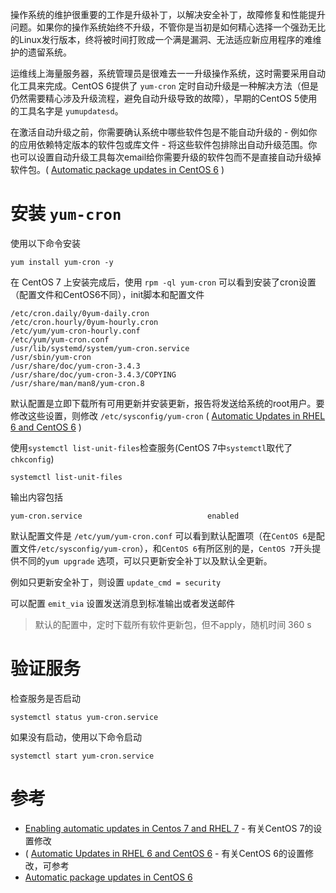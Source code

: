 操作系统的维护很重要的工作是升级补丁，以解决安全补丁，故障修复和性能提升问题。如果你的操作系统始终不升级，不管你是当初是如何精心选择一个强劲无比的Linux发行版本，终将被时间打败成一个满是漏洞、无法适应新应用程序的难维护的遗留系统。

运维线上海量服务器，系统管理员是很难去一一升级操作系统，这时需要采用自动化工具来完成。CentOS 6提供了 `yum-cron` 定时自动升级是一种解决方法（但是仍然需要精心涉及升级流程，避免自动升级导致的故障），早期的CentOS 5使用的工具名字是 `yumupdatesd`。

在激活自动升级之前，你需要确认系统中哪些软件包是不能自动升级的 - 例如你的应用依赖特定版本的软件包或库文件 - 将这些软件包排除出自动升级范围。你也可以设置自动升级工具每次email给你需要升级的软件包而不是直接自动升级掉软件包。( [Automatic package updates in CentOS 6](https://major.io/2012/09/21/automatic-package-updates-in-centos-6/) )

# 安装 `yum-cron`

使用以下命令安装

    yum install yum-cron -y

在 CentOS 7 上安装完成后，使用 `rpm -ql yum-cron` 可以看到安装了cron设置（配置文件和CentOS6不同），init脚本和配置文件

    /etc/cron.daily/0yum-daily.cron
    /etc/cron.hourly/0yum-hourly.cron
    /etc/yum/yum-cron-hourly.conf
    /etc/yum/yum-cron.conf
    /usr/lib/systemd/system/yum-cron.service
    /usr/sbin/yum-cron
    /usr/share/doc/yum-cron-3.4.3
    /usr/share/doc/yum-cron-3.4.3/COPYING
    /usr/share/man/man8/yum-cron.8

默认配置是立即下载所有可用更新并安装更新，报告将发送给系统的root用户。要修改这些设置，则修改 `/etc/sysconfig/yum-cron` ( [Automatic Updates in RHEL 6 and CentOS 6](http://samdoran.com/2013/05/17/automatic-updates-in-rhel-6-and-cent-os-6/) )

使用`systemctl list-unit-files`检查服务(CentOS 7中`systemctl`取代了`chkconfig`)

    systemctl list-unit-files

输出内容包括

    yum-cron.service                            enabled

默认配置文件是 `/etc/yum/yum-cron.conf` 可以看到默认配置项（在`CentOS 6`是配置文件`/etc/sysconfig/yum-cron`），和`CentOS 6`有所区别的是，`CentOS 7`开头提供不同的`yum upgrade` 选项，可以只更新安全补丁以及默认全更新。

例如只更新安全补丁，则设置 `update_cmd = security`

可以配置 `emit_via` 设置发送消息到标准输出或者发送邮件

> 默认的配置中，定时下载所有软件更新包，但不apply，随机时间 360 s

# 验证服务

检查服务是否启动

    systemctl status yum-cron.service
    
如果没有启动，使用以下命令启动

    systemctl start yum-cron.service
 
# 参考

* [Enabling automatic updates in Centos 7 and RHEL 7](http://linuxaria.com/howto/enabling-automatic-updates-in-centos-7-and-rhel-7) - 有关CentOS 7的设置修改
* ( [Automatic Updates in RHEL 6 and CentOS 6](http://samdoran.com/2013/05/17/automatic-updates-in-rhel-6-and-cent-os-6/) - 有关CentOS 6的设置修改，可参考
* [Automatic package updates in CentOS 6](https://major.io/2012/09/21/automatic-package-updates-in-centos-6/)

